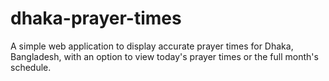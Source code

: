 # dhaka-prayer-times
A simple web application to display accurate prayer times for Dhaka, Bangladesh, with an option to view today's prayer times or the full month's schedule.
